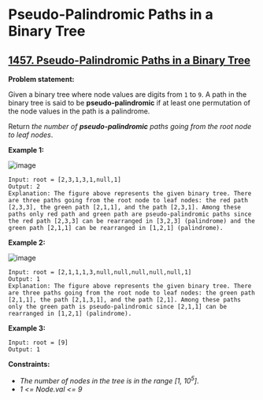 # Pseudo-Palindromic Paths in a Binary Tree

## [1457. Pseudo-Palindromic Paths in a Binary Tree](https://leetcode.com/problems/pseudo-palindromic-paths-in-a-binary-tree/)

**Problem statement:**

Given a binary tree where node values are digits from `1` to `9`. A path in the binary tree is said to be **pseudo-palindromic** if at least one permutation of the node values in the path is a palindrome.

Return *the number of **pseudo-palindromic** paths going from the root node to leaf nodes*.

**Example 1:**

![image](https://user-images.githubusercontent.com/20440403/190041264-bbdd0549-04cb-47a4-969e-2c47efea7359.png)

```
Input: root = [2,3,1,3,1,null,1]
Output: 2 
Explanation: The figure above represents the given binary tree. There are three paths going from the root node to leaf nodes: the red path [2,3,3], the green path [2,1,1], and the path [2,3,1]. Among these paths only red path and green path are pseudo-palindromic paths since the red path [2,3,3] can be rearranged in [3,2,3] (palindrome) and the green path [2,1,1] can be rearranged in [1,2,1] (palindrome).
```

**Example 2:**

![image](https://user-images.githubusercontent.com/20440403/190041296-8248364c-b09e-47dd-92f7-9f6c3c6c69e0.png)

```
Input: root = [2,1,1,1,3,null,null,null,null,null,1]
Output: 1 
Explanation: The figure above represents the given binary tree. There are three paths going from the root node to leaf nodes: the green path [2,1,1], the path [2,1,3,1], and the path [2,1]. Among these paths only the green path is pseudo-palindromic since [2,1,1] can be rearranged in [1,2,1] (palindrome).
```

**Example 3:**

```
Input: root = [9]
Output: 1
```

**Constraints:**

* *The number of nodes in the tree is in the range [1, 10<sup>5</sup>]*.
* *1 <= Node.val <= 9*
